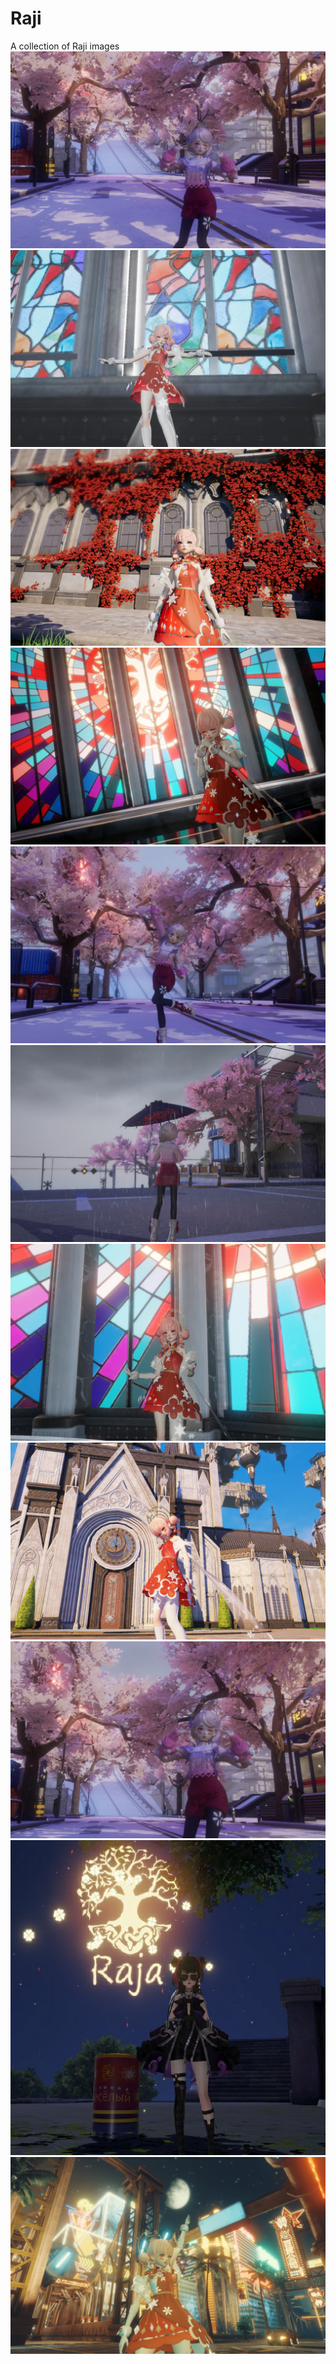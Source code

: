 # Raji

A collection of Raji images
![](imgs/5AE13CE5109E2FCDB187BA9CA83F3C4A.jpg)
![](imgs/0BC68513C19E3878AB57527B72478287.jpg)
![](imgs/E5EB0660DAFD2702C05F73115DB88F51.jpg)
![](imgs/4F20CCEE974CE3BD87475FC7CF025669.jpg)
![](imgs/11CAF3192A4EEA283B165631FB7E0E73.jpg)
![](imgs/2A4514A49C9D486E15A0B926C820179D.jpg)
![](imgs/5381988FE630B1E94A97E4CEDDAB1F15.jpg)
![](imgs/3B00E1564A5A80ACE363AEDD76D6902E.jpg)
![](imgs/B3CEE20354436FB5F4CAD843C109B9B1.jpg)
![](imgs/79A6A58667DF8F10F7718ED84988875F.jpg)
![](imgs/29A1C3E2E5CB509595B610F237AECE3E.jpg)


